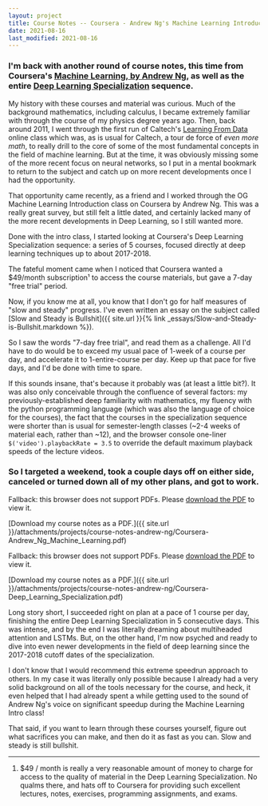 ```yaml
---
layout: project
title: Course Notes -- Coursera - Andrew Ng's Machine Learning Introduction and Deep Learning Specialization
date: 2021-08-16
last_modified: 2021-08-16
---
```


### I'm back with another round of course notes, this time from Coursera's [Machine Learning, by Andrew Ng](https://www.coursera.org/learn/machine-learning), as well as the entire [Deep Learning Specialization](https://www.coursera.org/specializations/deep-learning) sequence.

My history with these courses and material was curious. Much of the background mathematics, including calculus, I became extremely familiar with through the course of my physics degree years ago. Then, back around 2011, I went through the first run of Caltech's [Learning From Data](https://home.work.caltech.edu/telecourse.html) online class which was, as is usual for Caltech, a tour de force of *even more math*, to really drill to the core of some of the most fundamental concepts in the field of machine learning. But at the time, it was obviously missing some of the more recent focus on neural networks, so I put in a mental bookmark to return to the subject and catch up on more recent developments once I had the opportunity.<!--more-->

That opportunity came recently, as a friend and I worked through the OG Machine Learning Introduction class on Coursera by Andrew Ng. This was a really great survey, but still felt a little dated, and certainly lacked many of the more recent developments in Deep Learning, so I still wanted more.

Done with the intro class, I started looking at Coursera's Deep Learning Specialization sequence: a series of 5 courses, focused directly at deep learning techniques up to about 2017-2018.

The fateful moment came when I noticed that Coursera wanted a $49/month subscription¹ to access the course materials, but gave a 7-day "free trial" period.

Now, if you know me at all, you know that I don't go for half measures of "slow and steady" progress. I've even written an essay on the subject called [Slow and Steady is Bullshit]({{ site.url }}{% link _essays/Slow-and-Steady-is-Bullshit.markdown %}).

So I saw the words "7-day free trial", and read them as a challenge. All I'd have to do would be to exceed my usual pace of 1-week of a course per day, and accelerate it to 1-entire-course per day. Keep up that pace for five days, and I'd be done with time to spare.

If this sounds insane, that's because it probably was (at least a little bit?). It was also only conceivable through the confluence of several factors: my previously-established deep familiarity with mathematics, my fluency with the python programming language (which was also the language of choice for the courses), the fact that the courses in the specialization sequence were shorter than is usual for semester-length classes (~2-4 weeks of material each, rather than ~12), and the browser console one-liner `$('video').playbackRate = 3.5` to override the default maximum playback speeds of the lecture videos.

### So I targeted a weekend, took a couple days off on either side, canceled or turned down all of my other plans, and got to work.

<object data="{{ site.url }}/attachments/projects/course-notes-andrew-ng/Coursera-Andrew_Ng_Machine_Learning.pdf" type="application/pdf" style="min-height:30vh;width:100%">Fallback: this browser does not support PDFs. Please <a href="{{ site.url }}/attachments/projects/course-notes-andrew-ng/Coursera-Andrew_Ng_Machine_Learning.pdf">download the PDF</a> to view it.
</object>

[Download my course notes as a PDF.]({{ site.url }}/attachments/projects/course-notes-andrew-ng/Coursera-Andrew_Ng_Machine_Learning.pdf)

<object data="{{ site.url }}/attachments/projects/course-notes-andrew-ng/Coursera-Deep_Learning_Specialization.pdf" type="application/pdf" style="min-height:100vh;width:100%">Fallback: this browser does not support PDFs. Please <a href="{{ site.url }}/attachments/projects/course-notes-andrew-ng/Coursera-Deep_Learning_Specialization.pdf">download the PDF</a> to view it.
</object>

[Download my course notes as a PDF.]({{ site.url }}/attachments/projects/course-notes-andrew-ng/Coursera-Deep_Learning_Specialization.pdf)

Long story short, I succeeded right on plan at a pace of 1 course per day, finishing the entire Deep Learning Specialization in 5 consecutive days. This was intense, and by the end I was literally dreaming about multiheaded attention and LSTMs. But, on the other hand, I'm now psyched and ready to dive into even newer developments in the field of deep learning since the 2017-2018 cutoff dates of the specialization.

I don't know that I would recommend this extreme speedrun approach to others. In my case it was literally only possible because I already had a very solid background on all of the tools necessary for the course, and heck, it even helped that I had already spent a while getting used to the sound of Andrew Ng's voice on significant speedup during the Machine Learning Intro class!

That said, if you want to learn through these courses yourself, figure out what sacrifices you can make, and then do it as fast as you can. Slow and steady is still bullshit.

---

1. $49 / month is really a very reasonable amount of money to charge for access to the quality of material in the Deep Learning Specialization. No qualms there, and hats off to Coursera for providing such excellent lectures, notes, exercises, programming assignments, and exams.
